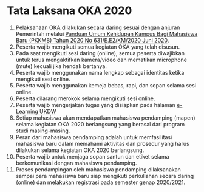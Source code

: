 # Tata Laksana OKA 2020

1. Pelaksanaan OKA dilakukan secara daring sesuai dengan anjuran Pemerintah melalui [Panduan Umum Kehidupan Kampus Bagi Mahasiswa Baru (PKKMB) Tahun 2020 No 631/E.E2/KM/2020 Juni 2020](https://dikti.kemdikbud.go.id/wp-content/uploads/2020/06/Panduan-PKKMB-2020.pdf).
2. Peserta wajib mengikuti semua kegiatan OKA yang telah disusun.
3. Pada saat mengikuti sesi daring (online), semua peserta diwajibkan untuk terus mengaktifkan kamera/video dan mematikan microphone (mute) kecuali jika hendak bertanya.
4. Peserta wajib menggunakan nama lengkap sebagai identitas ketika mengikuti sesi online.
5. Peserta wajib menggunakan kemeja bebas, rapi, dan sopan selama sesi online.
6. Peserta dilarang merokok selama mengikuti sesi online.
7. Peserta wajib mengerjakan tugas yang disiapkan pada halaman [e-Learning UKDW](https://elearning.ukdw.ac.id)
8. Setiap mahasiswa akan mendapatkan mahasiswa pendamping (mapen) selama kegiatan OKA 2020 berlangsung yang berasal dari program studi masing-masing.
9. Peran dari mahasiswa pendamping adalah untuk memfasilitasi mahasiswa baru dalam memahami aktivitas dan prosedur yang harus dilakukan selama kegiatan OKA 2020 berlangsung.
10. Peserta wajib untuk menjaga sopan santun dan etiket selama berkomunikasi dengan mahasiswa pendamping.
11. Proses pendampingan oleh mahasiswa pendamping dilaksanakan sampai para mahasiswa baru siap mengikuti perkuliahan secara daring (online) dan melakukan registrasi pada semester genap 2020/2021.
